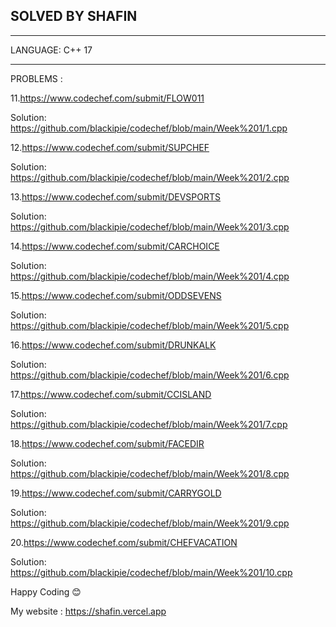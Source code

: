 SOLVED BY SHAFIN
----------------------------------
_____________
LANGUAGE: C++ 17
______________

PROBLEMS :

11.https://www.codechef.com/submit/FLOW011

Solution: https://github.com/blackipie/codechef/blob/main/Week%201/1.cpp

12.https://www.codechef.com/submit/SUPCHEF

Solution: https://github.com/blackipie/codechef/blob/main/Week%201/2.cpp

13.https://www.codechef.com/submit/DEVSPORTS

Solution: https://github.com/blackipie/codechef/blob/main/Week%201/3.cpp

14.https://www.codechef.com/submit/CARCHOICE

Solution: https://github.com/blackipie/codechef/blob/main/Week%201/4.cpp

15.https://www.codechef.com/submit/ODDSEVENS

Solution: https://github.com/blackipie/codechef/blob/main/Week%201/5.cpp

16.https://www.codechef.com/submit/DRUNKALK

Solution: https://github.com/blackipie/codechef/blob/main/Week%201/6.cpp

17.https://www.codechef.com/submit/CCISLAND

Solution: https://github.com/blackipie/codechef/blob/main/Week%201/7.cpp

18.https://www.codechef.com/submit/FACEDIR

Solution: https://github.com/blackipie/codechef/blob/main/Week%201/8.cpp

19.https://www.codechef.com/submit/CARRYGOLD

Solution: https://github.com/blackipie/codechef/blob/main/Week%201/9.cpp

20.https://www.codechef.com/submit/CHEFVACATION

Solution: https://github.com/blackipie/codechef/blob/main/Week%201/10.cpp

Happy Coding 😊

My website : https://shafin.vercel.app
